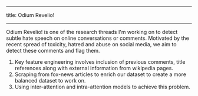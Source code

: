 

---
title: Odium Revelio!
<!-- date: 2013-05-06 15:27:31 -->
---


Odium Revelio! is one of the research threads I'm working on to detect subtle hate speech on online conversations or comments. Motivated by the recent spread of toxicity, hatred and abuse on social media, we aim to detect these comments and flag them.

1. 	Key feature engineering involves inclusion of previous comments, title references along with external information from wikipedia pages.
2. 	Scraping from fox-news articles to enrich our dataset to create a more balanced dataset to work on.
3. 	Using inter-attention and intra-attention models to achieve this problem.

<!--
> Sit amet, consectetur adipisicing elit, sed do eiusmod tempor incididunt ut labore et dolore magna aliqua. Abore et dolore magna aliqua. Ut enim ad minim veniam, quis.
>
> – Akei Yue
1. List with code

    ```
    not highlighted
    multi line
    ``` 2. List with code
    ```javascript
    var dom = document.getElementById('boom')
    console.log(dom);
    ```

---
-->
